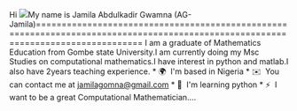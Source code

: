 Hi ![](https://user-images.githubusercontent.com/18350557/176309783-0785949b-9127-417c-8b55-ab5a4333674e.gif)My name is Jamila Abdulkadir Gwamna (AG-Jamila)================================================================================================================================= I am a graduate of Mathematics Education from Gombe state University.I am currently doing my Msc Studies on computational mathematics.I have interest in python and matlab.I also have 2years teaching experience.  * 🌍  I'm based in Nigeria * ✉️  You can contact me at [jamilagomna@gmail.com](mailto:jamilagomna@gmail.com) * 🧠  I'm learning python * ⚡  I want to be a great Computational Mathematician….
